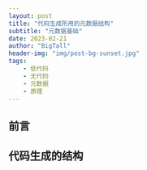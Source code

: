 ```yaml
---
layout: post
title: "代码生成所用的元数据结构"
subtitle: "元数据基础"
date: 2023-02-21
author: "BigTall"
header-img: "img/post-bg-sunset.jpg"
tags: 
    - 低代码
    - 无代码
    - 元数据
    - 原理
---
```


## 前言




## 代码生成的结构



## 
